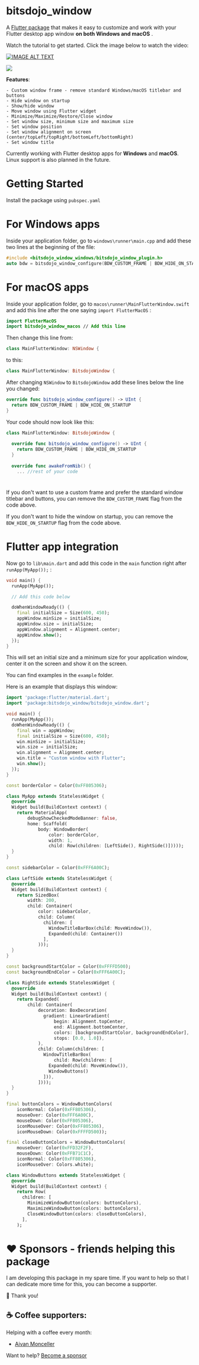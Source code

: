 # bitsdojo_window

A [Flutter package](https://pub.dev/packages/bitsdojo_window) that makes it easy to customize and work with your Flutter desktop app window **on both Windows and macOS** . 

Watch the tutorial to get started. Click the image below to watch the video: 

[![IMAGE ALT TEXT](https://img.youtube.com/vi/bee2AHQpGK4/0.jpg)](https://www.youtube.com/watch?v=bee2AHQpGK4 "Click to open")

<img src="https://raw.githubusercontent.com/bitsdojo/bitsdojo_window/master/resources/screenshot.png">

**Features**:

    - Custom window frame - remove standard Windows/macOS titlebar and buttons
    - Hide window on startup
    - Show/hide window
    - Move window using Flutter widget
    - Minimize/Maximize/Restore/Close window
    - Set window size, minimum size and maximum size
    - Set window position
    - Set window alignment on screen (center/topLeft/topRight/bottomLeft/bottomRight)
    - Set window title


Currently working with Flutter desktop apps for **Windows** and **macOS**. Linux support is also planned in the future.

# Getting Started

Install the package using `pubspec.yaml`

# For Windows apps

Inside your application folder, go to `windows\runner\main.cpp` and add these two lines at the beginning of the file:

```cpp
#include <bitsdojo_window_windows/bitsdojo_window_plugin.h>
auto bdw = bitsdojo_window_configure(BDW_CUSTOM_FRAME | BDW_HIDE_ON_STARTUP);
```

# For macOS apps

Inside your application folder, go to `macos\runner\MainFlutterWindow.swift` and add this line after the one saying `import FlutterMacOS` :

```swift
import FlutterMacOS
import bitsdojo_window_macos // Add this line
```

Then change this line from:

```swift
class MainFlutterWindow: NSWindow {
```

to this:

```swift
class MainFlutterWindow: BitsdojoWindow {
```

After changing `NSWindow` to `BitsdojoWindow` add these lines below the line you changed:

```swift
override func bitsdojo_window_configure() -> UInt {
  return BDW_CUSTOM_FRAME | BDW_HIDE_ON_STARTUP
}
```

Your code should now look like this:

```swift
class MainFlutterWindow: BitsdojoWindow {
    
  override func bitsdojo_window_configure() -> UInt {
    return BDW_CUSTOM_FRAME | BDW_HIDE_ON_STARTUP
  }
    
  override func awakeFromNib() {
    ... //rest of your code
```
#

If you don't want to use a custom frame and prefer the standard window titlebar and buttons, you can remove the `BDW_CUSTOM_FRAME` flag from the code above.

If you don't want to hide the window on startup, you can remove the `BDW_HIDE_ON_STARTUP` flag from the code above.

# Flutter app integration

Now go to `lib\main.dart` and add this code in the `main` function right after `runApp(MyApp());` :

```dart
void main() {
  runApp(MyApp());

  // Add this code below

  doWhenWindowReady(() {
    final initialSize = Size(600, 450);
    appWindow.minSize = initialSize;
    appWindow.size = initialSize;
    appWindow.alignment = Alignment.center;
    appWindow.show();
  });
}
```
This will set an initial size and a minimum size for your application window, center it on the screen and show it on the screen.

You can find examples in the `example` folder.

Here is an example that displays this window:


```dart
import 'package:flutter/material.dart';
import 'package:bitsdojo_window/bitsdojo_window.dart';

void main() {
  runApp(MyApp());
  doWhenWindowReady(() {
    final win = appWindow;
    final initialSize = Size(600, 450);
    win.minSize = initialSize;
    win.size = initialSize;
    win.alignment = Alignment.center;
    win.title = "Custom window with Flutter";
    win.show();
  });
}

const borderColor = Color(0xFF805306);

class MyApp extends StatelessWidget {
  @override
  Widget build(BuildContext context) {
    return MaterialApp(
        debugShowCheckedModeBanner: false,
        home: Scaffold(
            body: WindowBorder(
                color: borderColor,
                width: 1,
                child: Row(children: [LeftSide(), RightSide()]))));
  }
}

const sidebarColor = Color(0xFFF6A00C);

class LeftSide extends StatelessWidget {
  @override
  Widget build(BuildContext context) {
    return SizedBox(
        width: 200,
        child: Container(
            color: sidebarColor,
            child: Column(
              children: [
                WindowTitleBarBox(child: MoveWindow()),
                Expanded(child: Container())
              ],
            )));
  }
}

const backgroundStartColor = Color(0xFFFFD500);
const backgroundEndColor = Color(0xFFF6A00C);

class RightSide extends StatelessWidget {
  @override
  Widget build(BuildContext context) {
    return Expanded(
        child: Container(
            decoration: BoxDecoration(
              gradient: LinearGradient(
                  begin: Alignment.topCenter,
                  end: Alignment.bottomCenter,
                  colors: [backgroundStartColor, backgroundEndColor],
                  stops: [0.0, 1.0]),
            ),
            child: Column(children: [
              WindowTitleBarBox(
                  child: Row(children: [
                Expanded(child: MoveWindow()),
                WindowButtons()
              ])),
            ])));
  }
}

final buttonColors = WindowButtonColors(
    iconNormal: Color(0xFF805306),
    mouseOver: Color(0xFFF6A00C),
    mouseDown: Color(0xFF805306),
    iconMouseOver: Color(0xFF805306),
    iconMouseDown: Color(0xFFFFD500));

final closeButtonColors = WindowButtonColors(
    mouseOver: Color(0xFFD32F2F),
    mouseDown: Color(0xFFB71C1C),
    iconNormal: Color(0xFF805306),
    iconMouseOver: Colors.white);

class WindowButtons extends StatelessWidget {
  @override
  Widget build(BuildContext context) {
    return Row(
      children: [
        MinimizeWindowButton(colors: buttonColors),
        MaximizeWindowButton(colors: buttonColors),
        CloseWindowButton(colors: closeButtonColors),
      ],
    );
```

# ❤️ **Sponsors - friends helping this package**

I am developing this package in my spare time. 
If you want to help so that I can dedicate more time for this, you can become a supporter.

🙏 Thank you!

## ☕️ Coffee supporters:
Helping with a coffee every month:

 - [Aivan Monceller](https://github.com/geocine)

Want to help? [Become a sponsor](https://github.com/sponsors/bitsdojo)
